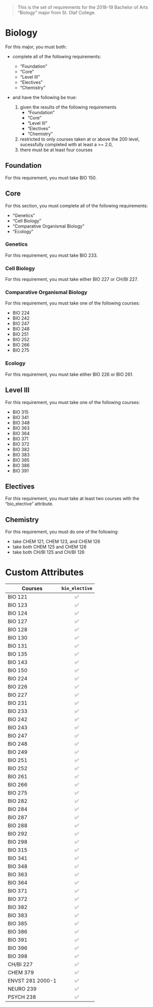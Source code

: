 > This is the set of requirements for the 2018-19 Bachelor of Arts “Biology” major from St. Olaf College.

# Biology
For this major, you must both:

- complete all of the following requirements:
    - “Foundation”
    - “Core”
    - “Level III”
    - “Electives”
    - “Chemistry”

- and have the following be true:
    1. given the results of the following requirements
        - “Foundation”
        - “Core”
        - “Level III”
        - “Electives”
        - “Chemistry”
    2. restricted to only courses taken at or above the 200 level, sucessfully completed with at least a >= 2.0,
    3. there must be at least four courses

## Foundation
For this requirement, you must take BIO 150.


## Core
For this section, you must complete all of the following requirements:

- “Genetics”
- “Cell Biology”
- “Comparative Organismal Biology”
- “Ecology”

### Genetics
For this requirement, you must take BIO 233.

### Cell Biology
For this requirement, you must take either BIO 227 or CH/BI 227.

### Comparative Organismal Biology
For this requirement, you must take one of the following courses:

- BIO 224
- BIO 242
- BIO 247
- BIO 248
- BIO 251
- BIO 252
- BIO 266
- BIO 275

### Ecology
For this requirement, you must take either BIO 226 or BIO 261.


## Level III
For this requirement, you must take one of the following courses:

- BIO 315
- BIO 341
- BIO 348
- BIO 363
- BIO 364
- BIO 371
- BIO 372
- BIO 382
- BIO 383
- BIO 385
- BIO 386
- BIO 391


## Electives
For this requirement, you must take at least two courses with the “bio_elective” attribute.


## Chemistry
For this requirement, you must do one of the following:

- take CHEM 121, CHEM 123, and CHEM 126
- take both CHEM 125 and CHEM 126
- take both CH/BI 125 and CH/BI 126

# Custom Attributes

Courses | `bio_elective`
--- | :---:
BIO 121 | ✅
BIO 123 | ✅
BIO 124 | ✅
BIO 127 | ✅
BIO 128 | ✅
BIO 130 | ✅
BIO 131 | ✅
BIO 135 | ✅
BIO 143 | ✅
BIO 150 | ✅
BIO 224 | ✅
BIO 226 | ✅
BIO 227 | ✅
BIO 231 | ✅
BIO 233 | ✅
BIO 242 | ✅
BIO 243 | ✅
BIO 247 | ✅
BIO 248 | ✅
BIO 249 | ✅
BIO 251 | ✅
BIO 252 | ✅
BIO 261 | ✅
BIO 266 | ✅
BIO 275 | ✅
BIO 282 | ✅
BIO 284 | ✅
BIO 287 | ✅
BIO 288 | ✅
BIO 292 | ✅
BIO 298 | ✅
BIO 315 | ✅
BIO 341 | ✅
BIO 348 | ✅
BIO 363 | ✅
BIO 364 | ✅
BIO 371 | ✅
BIO 372 | ✅
BIO 382 | ✅
BIO 383 | ✅
BIO 385 | ✅
BIO 386 | ✅
BIO 391 | ✅
BIO 396 | ✅
BIO 398 | ✅
CH/BI 227 | ✅
CHEM 379 | ✅
ENVST 281 2000-1 | ✅
NEURO 239 | ✅
PSYCH 238 | ✅

